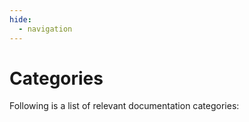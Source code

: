 ```yaml
---
hide:
  - navigation
---
```

# Categories

Following is a list of relevant documentation categories:

<!-- material/tags -->